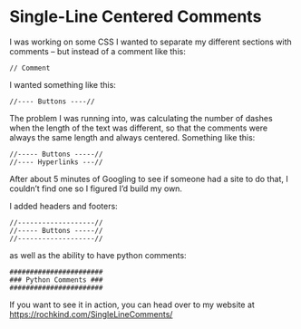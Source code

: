 # Single-Line Centered Comments

I was working on some CSS I wanted to separate my different sections with comments – but instead of a comment like this:
```
// Comment
```
I wanted something like this:
```
//---- Buttons ----//
```

The problem I was running into, was calculating the number of dashes when the length of the text was different, so that the comments were always the same length and always centered.  Something like this:
```
//----- Buttons -----//
//---- Hyperlinks ---//
```

After about 5 minutes of Googling to see if someone had a site to do that, I couldn’t find one so I figured I’d build my own.

I added headers and footers:
```
//-------------------//
//----- Buttons -----//
//-------------------//
```
as well as the ability to have python comments:
```
#######################
### Python Comments ###
#######################
```

If you want to see it in action, you can head over to my website at <a href="https://rochkind.com/SingleLineComments/" target="_blank">https://rochkind.com/SingleLineComments/</a>



 
